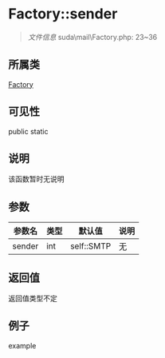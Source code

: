 # Factory::sender

> *文件信息* suda\mail\Factory.php: 23~36
## 所属类 

[Factory](../Factory.md)

## 可见性

  public  static
## 说明

该函数暂时无说明

## 参数

 
| 参数名 | 类型 | 默认值 | 说明 |
|--------|-----|-------|-------|
 | sender |  int | self::SMTP | 无 |
## 返回值
返回值类型不定
## 例子

example